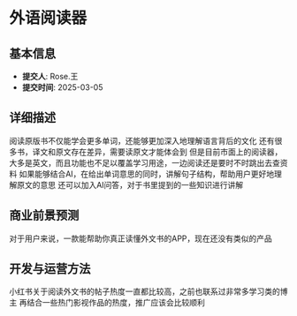 # 外语阅读器

## 基本信息
- **提交人**: Rose.王
- **提交时间**: 2025-03-05

## 详细描述
阅读原版书不仅能学会更多单词，还能够更加深入地理解语言背后的文化
还有很多书，译文和原文存在差异，需要读原文才能体会到
但是目前市面上的阅读器，大多是英文，而且功能也不足以覆盖学习用途，一边阅读还是要时不时跳出去查资料
如果能够结合AI，在给出单词意思的同时，讲解句子结构，帮助用户更好地理解原文的意思
还可以加入AI问答，对于书里提到的一些知识进行讲解

## 商业前景预测
对于用户来说，一款能帮助你真正读懂外文书的APP，现在还没有类似的产品

## 开发与运营方法
小红书关于阅读外文书的帖子热度一直都比较高，之前也联系过非常多学习类的博主
再结合一些热门影视作品的热度，推广应该会比较顺利

